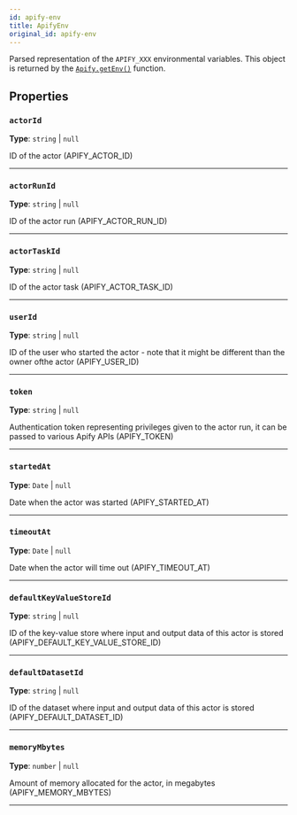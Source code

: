 ```yaml
---
id: apify-env
title: ApifyEnv
original_id: apify-env
---
```


<a name="apifyenv"></a>

Parsed representation of the `APIFY_XXX` environmental variables. This object is returned by the [`Apify.getEnv()`](../api/apify#getenv) function.

## Properties

### `actorId`

**Type**: `string` | `null`

ID of the actor (APIFY_ACTOR_ID)

---

### `actorRunId`

**Type**: `string` | `null`

ID of the actor run (APIFY_ACTOR_RUN_ID)

---

### `actorTaskId`

**Type**: `string` | `null`

ID of the actor task (APIFY_ACTOR_TASK_ID)

---

### `userId`

**Type**: `string` | `null`

ID of the user who started the actor - note that it might be different than the owner ofthe actor (APIFY_USER_ID)

---

### `token`

**Type**: `string` | `null`

Authentication token representing privileges given to the actor run, it can be passed to various Apify APIs (APIFY_TOKEN)

---

### `startedAt`

**Type**: `Date` | `null`

Date when the actor was started (APIFY_STARTED_AT)

---

### `timeoutAt`

**Type**: `Date` | `null`

Date when the actor will time out (APIFY_TIMEOUT_AT)

---

### `defaultKeyValueStoreId`

**Type**: `string` | `null`

ID of the key-value store where input and output data of this actor is stored (APIFY_DEFAULT_KEY_VALUE_STORE_ID)

---

### `defaultDatasetId`

**Type**: `string` | `null`

ID of the dataset where input and output data of this actor is stored (APIFY_DEFAULT_DATASET_ID)

---

### `memoryMbytes`

**Type**: `number` | `null`

Amount of memory allocated for the actor, in megabytes (APIFY_MEMORY_MBYTES)

---
